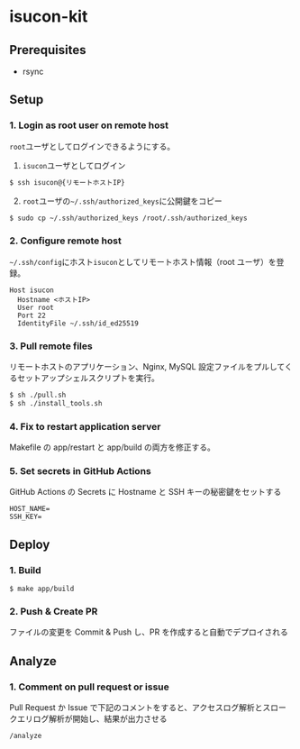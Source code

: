 # isucon-kit

## Prerequisites

- rsync

## Setup

### 1. Login as root user on remote host

`root`ユーザとしてログインできるようにする。

1. `isucon`ユーザとしてログイン

```sh
$ ssh isucon@{リモートホストIP}
```

2. `root`ユーザの`~/.ssh/authorized_keys`に公開鍵をコピー

```sh
$ sudo cp ~/.ssh/authorized_keys /root/.ssh/authorized_keys
```

### 2. Configure remote host

`~/.ssh/config`にホスト`isucon`としてリモートホスト情報（root ユーザ）を登録。

```
Host isucon
  Hostname <ホストIP>
  User root
  Port 22
  IdentityFile ~/.ssh/id_ed25519
```

### 3. Pull remote files

リモートホストのアプリケーション、Nginx, MySQL 設定ファイルをプルしてくるセットアップシェルスクリプトを実行。

```sh
$ sh ./pull.sh
$ sh ./install_tools.sh
```

### 4. Fix to restart application server

Makefile の app/restart と app/build の両方を修正する。

### 5. Set secrets in GitHub Actions

GitHub Actions の Secrets に Hostname と SSH キーの秘密鍵をセットする

```
HOST_NAME=
SSH_KEY=
```

## Deploy

### 1. Build

```
$ make app/build
```

### 2. Push & Create PR

ファイルの変更を Commit & Push し、PR を作成すると自動でデプロイされる

## Analyze

### 1. Comment on pull request or issue

Pull Request か Issue で下記のコメントをすると、アクセスログ解析とスロークエリログ解析が開始し、結果が出力させる

```
/analyze
```
